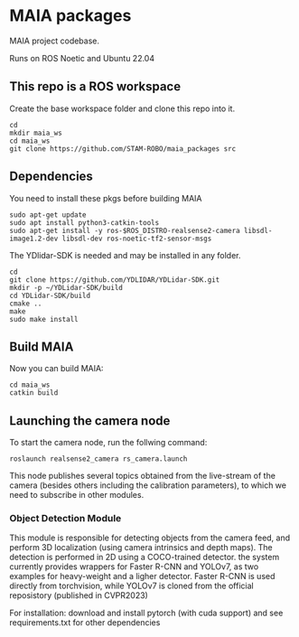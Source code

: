 # MAIA packages
MAIA project codebase.

Runs on ROS Noetic and Ubuntu 22.04

## This repo is a ROS workspace
Create the base workspace folder and clone this repo into it.
```
cd
mkdir maia_ws
cd maia_ws
git clone https://github.com/STAM-ROBO/maia_packages src
```

## Dependencies
You need to install these pkgs before building MAIA
```
sudo apt-get update
sudo apt install python3-catkin-tools
sudo apt-get install -y ros-$ROS_DISTRO-realsense2-camera libsdl-image1.2-dev libsdl-dev ros-noetic-tf2-sensor-msgs
```

The YDlidar-SDK is needed and may be installed in any folder.
```
cd
git clone https://github.com/YDLIDAR/YDLidar-SDK.git
mkdir -p ~/YDLidar-SDK/build
cd YDLidar-SDK/build
cmake ..
make
sudo make install
```

## Build MAIA
Now you can build MAIA:
```
cd maia_ws
catkin build
```

## Launching the camera node
To start the camera node, run the follwing command:
```
roslaunch realsense2_camera rs_camera.launch
```
This node publishes several topics obtained from the live-stream of the camera (besides others including the calibration parameters), to which we need to subscribe in other modules.

### Object Detection Module
This module is responsible for detecting objects from the camera feed, and perform 3D localization (using camera intrinsics and depth maps).
The detection is performed in 2D using a COCO-trained detector. the system currently provides wrappers for Faster R-CNN and YOLOv7, as two examples for heavy-weight and a ligher detector. Faster R-CNN is used directly from torchvision, while YOLOv7 is cloned from the official reposistory (published in CVPR2023)

For installation: download and install pytorch (with cuda support) and see requirements.txt for other dependencies
